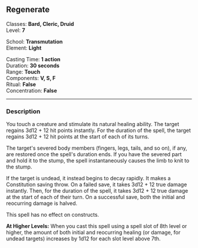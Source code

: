 ## Regenerate

Classes: **Bard, Cleric, Druid**  
Level: **7**  

School: **Transmutation**  
Element: **Light**  

Casting Time: **1 action**  
Duration: **30 seconds**  
Range: **Touch**  
Components: **V, S, F**  
Ritual: **False**  
Concentration: **False**  

------

### Description

You touch a creature and stimulate its natural healing ability. The target regains 3d12 + 12 hit points instantly. For the duration of the spell, the target regains 3d12 + 12 hit points at the start of each of its turns. 

The target's severed body members (fingers, legs, tails, and so on), if any, are restored once the spell's duration ends. If you have the severed part and hold it to the stump, the spell instantaneously causes the limb to knit to the stump.

If the target is undead, it instead begins to decay rapidly. It makes a Constitution saving throw. On a failed save, it takes 3d12 + 12 true damage instantly. Then, for the duration of the spell, it takes 3d12 + 12 true damage at the start of each of their turn. On a successful save, both the initial and reocurring damage is halved.

This spell has no effect on constructs.

**At Higher Levels:** When you cast this spell using a spell slot of 8th level or higher, the amount of both initial and reocurring healing (or damage, for undead targets) increases by 1d12 for each slot level above 7th.